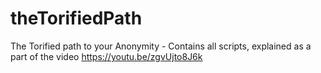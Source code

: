 # theTorifiedPath
The Torified path to your Anonymity - Contains all scripts, explained as a part of the video https://youtu.be/zgvUjto8J6k
